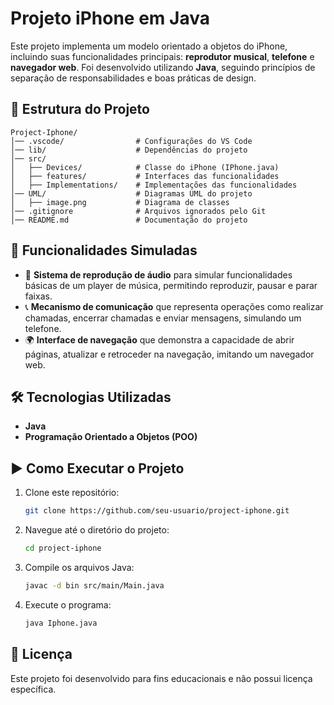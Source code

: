 # Projeto iPhone em Java

Este projeto implementa um modelo orientado a objetos do iPhone, incluindo suas funcionalidades principais: **reprodutor musical**, **telefone** e **navegador web**. Foi desenvolvido utilizando **Java**, seguindo princípios de separação de responsabilidades e boas práticas de design.

## 📂 Estrutura do Projeto
```
Project-Iphone/
│── .vscode/                # Configurações do VS Code
│── lib/                    # Dependências do projeto
│── src/
│   ├── Devices/            # Classe do iPhone (IPhone.java)
│   ├── features/           # Interfaces das funcionalidades
│   ├── Implementations/    # Implementações das funcionalidades
│── UML/                    # Diagramas UML do projeto
│   ├── image.png           # Diagrama de classes
│── .gitignore              # Arquivos ignorados pelo Git
│── README.md               # Documentação do projeto
```

## 🚀 Funcionalidades Simuladas
- 🎵 **Sistema de reprodução de áudio** para simular funcionalidades básicas de um player de música, permitindo reproduzir, pausar e parar faixas.
- 📞 **Mecanismo de comunicação** que representa operações como realizar chamadas, encerrar chamadas e enviar mensagens, simulando um telefone.
- 🌍 **Interface de navegação** que demonstra a capacidade de abrir páginas, atualizar e retroceder na navegação, imitando um navegador web.

## 🛠️ Tecnologias Utilizadas
- **Java**
- **Programação Orientado a Objetos (POO)**

## ▶️ Como Executar o Projeto
1. Clone este repositório:
   ```bash
   git clone https://github.com/seu-usuario/project-iphone.git
   ```
2. Navegue até o diretório do projeto:
   ```bash
   cd project-iphone
   ```
3. Compile os arquivos Java:
   ```bash
   javac -d bin src/main/Main.java
   ```
4. Execute o programa:
   ```bash
   java Iphone.java
   ```

## 📜 Licença
Este projeto foi desenvolvido para fins educacionais e não possui licença específica.


